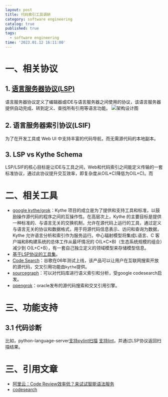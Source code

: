 ```yaml
---
layout: post
title: 代码索引工具调研
category: software engineering
catalog: true
published: true
tags:
  - software engineering
time: '2023.01.12 16:11:00'
---
```

# 一、相关协议
## 1. [语言服务器协议(LSP)](https://microsoft.github.io/language-server-protocol/)
语言服务器协议定义了编辑器或IDE与语言服务器之间使用的协议，该语言服务器提供自动完成、转到定义、查找所有引用等语言功能。
![架构设计图]({{site.baseurl}}/img/2023/Q1/20230112LSP.jpg)

## 2. 语言服务器索引协议(LSIF)
为了在开发工具或 Web UI 中支持丰富的代码导航，而无需源代码的本地副本。

## 3. LSP vs Kythe Schema
LSP/LSIF的核心目标是让IDE与工具之间，Web和代码索引之间能定义传输的一套标准协议，通过此协议提升交互效率，即复杂度从O(L*C)降低为O(L+C)。而

# 二、相关工具
- [google kythe/grok](https://kythe.io/docs/kythe-overview.html)：Kythe 项目的成立是为了提供和支持工具和标准，以鼓励操作源代码的程序之间的互操作性。在高层次上，Kythe 的主要目标是提供一种标准的、与语言无关的交换机制，允许在源代码上运行的工具，通过定义与语言无关的协议和数据格式，用于将源代码信息表示、访问和查询为数据，Kythe 允许语言分析和索引作为服务运行。中心辐射模型将集成L语言、C 客户端和B构建系统的总体工作从最坏情况的 O(L×C×B)（生态系统规模的组合）减少到 O(L+C+B），有一套自己独立定义的领域模型来存储模型信息。
- [基于LSP协议的工具集](https://microsoft.github.io/language-server-protocol/implementors/servers/)。
- [Code Search](https://developers.google.com/code-search/user/getting-started)：谷歌在06年测试上线，该产品可以让用户在互联网搜索开放的源代码，交叉引用功能由`kythe`提供。
- [sourcegraph](https://github.com/sourcegraph/sourcegraph)：可以对代码库进行语义索引和分析，受google codesearch启发。
- [opengrok](https://github.com/oracle/opengrok)：oracle发布的源代码搜索和交叉引用引擎。

# 三、功能支持
## 3.1 代码诊断
比如，python-language-server[支持pylint扫描](https://github.com/palantir/python-language-server/pull/385/files) [支持lint](https://github.com/palantir/python-language-server/pull/66/files)，并通过LSP协议返回扫描结果。

# 三、引用文章
- [阿里云：Code Review效率低？来试试智能语法服务](https://developer.aliyun.com/article/780704)
- [codesearch](https://github.com/google/codesearch)
